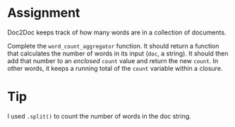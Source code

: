 
# Assignment

Doc2Doc keeps track of how many words are in a collection of documents.

Complete the `word_count_aggregator` function. It should return a function that calculates the number of words in its input (`doc`, a string). It should then add that number to an *enclosed* `count` value and return the new `count`. In other words, it keeps a running total of the `count` variable within a closure.



# Tip

I used `.split()` to count the number of words in the doc string.
